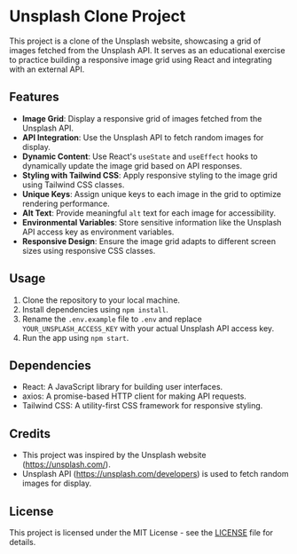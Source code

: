 # Unsplash Clone Project

This project is a clone of the Unsplash website, showcasing a grid of images fetched from the Unsplash API. It serves as an educational exercise to practice building a responsive image grid using React and integrating with an external API.

## Features

- **Image Grid**: Display a responsive grid of images fetched from the Unsplash API.
- **API Integration**: Use the Unsplash API to fetch random images for display.
- **Dynamic Content**: Use React's `useState` and `useEffect` hooks to dynamically update the image grid based on API responses.
- **Styling with Tailwind CSS**: Apply responsive styling to the image grid using Tailwind CSS classes.
- **Unique Keys**: Assign unique keys to each image in the grid to optimize rendering performance.
- **Alt Text**: Provide meaningful `alt` text for each image for accessibility.
- **Environmental Variables**: Store sensitive information like the Unsplash API access key as environment variables.
- **Responsive Design**: Ensure the image grid adapts to different screen sizes using responsive CSS classes.

## Usage

1. Clone the repository to your local machine.
2. Install dependencies using `npm install`.
3. Rename the `.env.example` file to `.env` and replace `YOUR_UNSPLASH_ACCESS_KEY` with your actual Unsplash API access key.
4. Run the app using `npm start`.

## Dependencies

- React: A JavaScript library for building user interfaces.
- axios: A promise-based HTTP client for making API requests.
- Tailwind CSS: A utility-first CSS framework for responsive styling.

## Credits

- This project was inspired by the Unsplash website (https://unsplash.com/).
- Unsplash API (https://unsplash.com/developers) is used to fetch random images for display.

## License

This project is licensed under the MIT License - see the [LICENSE](LICENSE) file for details.
